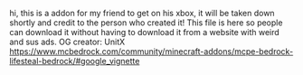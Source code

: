 hi, this is a addon for my friend to get on his xbox, it will be taken down shortly and credit to the person who created it! This file is here so people can download it without having to download it from a website with weird and sus ads.
OG creator: UnitX
https://www.mcbedrock.com/community/minecraft-addons/mcpe-bedrock-lifesteal-bedrock/#google_vignette
